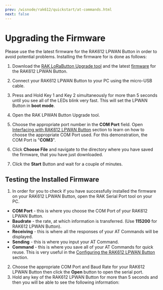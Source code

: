 ```yaml
---
prev: /wisnode/rak612/quickstart/at-commands.html
next: false
---
```


# Upgrading the Firmware

Please use the the latest firmware for the RAK612 LPWAN Button in order to avoid potential problems. Installing the firmware for is done as follows:

1. Download the [RAK LoRaButton Upgrade tool](https://downloads.rakwireless.com/LoRa/RAK612-LoRaButton/Tools/) and the latest [firmware](https://downloads.rakwireless.com/LoRa/RAK612-LoRaButton/Firmware/) for the RAK612 LPWAN Button.

2. Connect your RAK612 LPWAN Button to your PC using the micro-USB cable.

3. Press and Hold Key 1 and Key 2 simultaneously for more than 5 seconds until you see all of the LEDs blink very fast. This will set the LPWAN Button in **boot mode**.

4. Open the RAK LPWAN Button Upgrade tool.

<rk-img
  src="/assets/images/quick-start-guide/rak612/firmware-upgrade/upgrade-tool.png"
  width="100%"
  figure-number="1"
  caption="RAK LPWAN Button Upgrade Tool"
/>

5. Choose the appropriate port number in the **COM Port** field. Open [Interfacing with RAK612 LPWAN Button](interfacing-with-rak612.html) section to learn on how to choose the appropriate COM Port used. For this demonstration, the COM Port is "**COM3**".

<rk-img
  src="/assets/images/quick-start-guide/rak612/firmware-upgrade/select-com-port.png"
  width="100%"
  figure-number="2"
  caption="Select the Appropriate COM Port"
/>

6. Click **Choose File** and navigate to the directory where you have saved the firmware, that you have just downloaded.

<rk-img
  src="/assets/images/quick-start-guide/rak612/firmware-upgrade/choosing-the-firmware.png"
  width="100%"
  figure-number="3"
  caption="Choosing the Firmware"
/>

7. Click the **Start** Button and wait for a couple of minutes.

<rk-img
  src="/assets/images/quick-start-guide/rak612/firmware-upgrade/start-flashing.png"
  width="100%"
  figure-number="4"
  caption="Start Flashing the Firmware"
/>

<rk-img
  src="/assets/images/quick-start-guide/rak612/firmware-upgrade/upgrade-success.png"
  width="100%"
  figure-number="5"
  caption="Upgrade Firmware Success"
/>

## Testing the Installed Firmware 

1. In order for you to check if you have successfully installed the firmware on your RAK612 LPWAN Button, open the RAK Serial Port tool on your PC. 

<rk-img
  src="/assets/images/quick-start-guide/rak612/firmware-upgrade/serial-port.png"
  width="100%"
  figure-number="6"
  caption="RAK Serial Port Tool"
/>

* **COM Port** - this is where you choose the COM Port of your RAK612 LPWAN Button. 
* **Baudrate** - the rate, at which information is transferred. (Use **115200** for RAK612 LPWAN Button).
* **Receiving** - this is where all the responses of your AT Commands will be displayed. 
* **Sending** - this is where you input your AT Command.
* **Command** - this is where you save all of your AT Commands for quick reuse. This is very useful in the [Configuring the RAK612 LPWAN Button](configuring-the-rak612.html) section.

2. Choose the appropriate COM Port and Baud Rate for your RAK612 LPWAN Button then click the **Open** button to open the serial port.
3. Hold any key of the RAK612 LPWAN Button for more than 5 seconds and then you will be able to see the following information:

<rk-img
  src="/assets/images/quick-start-guide/rak612/firmware-upgrade/lpwan-upgrade-success.jpg"
  width="50%"
  figure-number="7"
  caption="RAK612 LPWAN Button Upgraded Firmware"
/>


